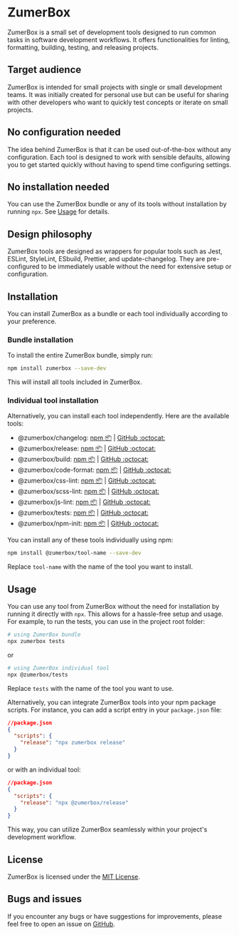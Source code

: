 # ZumerBox

ZumerBox is a small set of development tools designed to run common tasks in software development workflows. It offers functionalities for linting, formatting, building, testing, and releasing projects.

## Target audience

ZumerBox is intended for small projects with single or small development teams. It was initially created for personal use but can be useful for sharing with other developers who want to quickly test concepts or iterate on small projects.

## No configuration needed

The idea behind ZumerBox is that it can be used out-of-the-box without any configuration. Each tool is designed to work with sensible defaults, allowing you to get started quickly without having to spend time configuring settings.

## No installation needed

You can use the ZumerBox bundle or any of its tools without installation by running `npx`. See [Usage](#usage) for details.

## Design philosophy

ZumerBox tools are designed as wrappers for popular tools such as Jest, ESLint, StyleLint, ESbuild, Prettier, and update-changelog. They are pre-configured to be immediately usable without the need for extensive setup or configuration.

## Installation

You can install ZumerBox as a bundle or each tool individually according to your preference.

### Bundle installation

To install the entire ZumerBox bundle, simply run:

```bash
npm install zumerbox --save-dev
```

This will install all tools included in ZumerBox.

### Individual tool installation

Alternatively, you can install each tool independently. Here are the available tools:

- @zumerbox/changelog: [npm 📦](https://www.npmjs.com/package/@zumerbox/changelog) | [GitHub :octocat:](https://github.com/zumerlab/zumerbox-changelog)
- @zumerbox/release: [npm 📦](https://www.npmjs.com/package/@zumerbox/release) | [GitHub :octocat:](https://github.com/zumerlab/zumerbox-release)
- @zumerbox/build: [npm 📦](https://www.npmjs.com/package/@zumerbox/build) | [GitHub :octocat:](https://github.com/zumerlab/zumerbox-build)
- @zumerbox/code-format: [npm 📦](https://www.npmjs.com/package/@zumerbox/code-format) | [GitHub :octocat:](https://github.com/zumerlab/zumerbox-code-format)
- @zumerbox/css-lint: [npm 📦](https://www.npmjs.com/package/@zumerbox/css-lint) | [GitHub :octocat:](https://github.com/zumerlab/zumerbox-css-lint)
- @zumerbox/scss-lint: [npm 📦](https://www.npmjs.com/package/@zumerbox/scss-lint) | [GitHub :octocat:](https://github.com/zumerlab/zumerbox-scss-lint)
- @zumerbox/js-lint: [npm 📦](https://www.npmjs.com/package/@zumerbox/js-lint) | [GitHub :octocat:](https://github.com/zumerlab/zumerbox-js-lint)
- @zumerbox/tests: [npm 📦](https://www.npmjs.com/package/@zumerbox/tests) | [GitHub :octocat:](https://github.com/zumerlab/zumerbox-tests)
- @zumerbox/npm-init: [npm 📦](https://www.npmjs.com/package/@zumerbox/npm-init) | [GitHub :octocat:](https://github.com/zumerlab/zumerbox-npm-init)

You can install any of these tools individually using npm:

```bash
npm install @zumerbox/tool-name --save-dev
```

Replace `tool-name` with the name of the tool you want to install.

## Usage

You can use any tool from ZumerBox without the need for installation by running it directly with `npx`. This allows for a hassle-free setup and usage. For example, to run the tests, you can use in the project root folder:

```bash
# using ZumerBox bundle
npx zumerbox tests
```

or

```bash
# using ZumerBox individual tool
npx @zumerbox/tests
```

Replace `tests` with the name of the tool you want to use.

Alternatively, you can integrate ZumerBox tools into your npm package scripts. For instance, you can add a script entry in your `package.json` file:

```json
//package.json
{
  "scripts": {
    "release": "npx zumerbox release"
  }
}
```

or with an individual tool:

```json
//package.json
{
  "scripts": {
    "release": "npx @zumerbox/release"
  }
}
```

This way, you can utilize ZumerBox seamlessly within your project's development workflow.

## License

ZumerBox is licensed under the [MIT License](LICENSE).

## Bugs and issues

If you encounter any bugs or have suggestions for improvements, please feel free to open an issue on [GitHub](https://github.com/zumerlab/zumerbox/issues).

